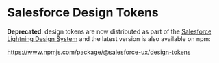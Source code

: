 # Salesforce Design Tokens

**Deprecated**: design tokens are now distributed as part of the [Salesforce Lightning Design System](https://www.lightningdesignsystem.com) and the latest version is also available on npm:

<https://www.npmjs.com/package/@salesforce-ux/design-tokens>
